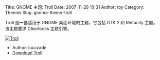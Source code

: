 Title: GNOME 主题: Troll
Date: 2007-11-28 10:31
Author: toy
Category: Themes
Slug: gnome-theme-troll

Troll 是一套适用于 GNOME 桌面环境的主题，它包括 GTK 2 和 Metacity
主题。该主题要求 Clearlooks 主题引擎。

[![Troll](http://i.linuxtoy.org/i/2007/11/troll-thumb.jpg)](http://i.linuxtoy.org/i/2007/11/troll.jpg)

- Author: lucazade  
- [Download
Troll](http://www.gnome-look.org/content/show.php/Troll?content=70083)
